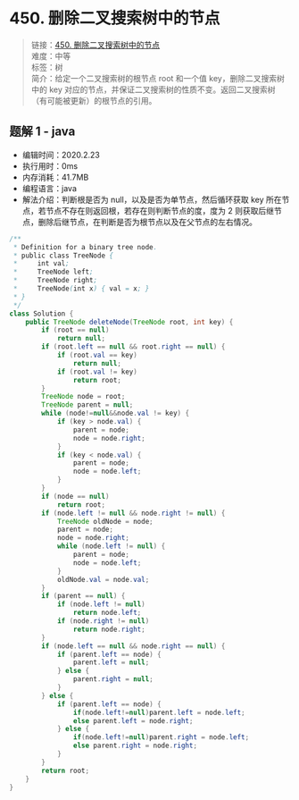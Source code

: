 # 450. 删除二叉搜索树中的节点

> 链接：[450. 删除二叉搜索树中的节点](https://leetcode-cn.com/problems/delete-node-in-a-bst/)  
> 难度：中等  
> 标签：树  
> 简介：给定一个二叉搜索树的根节点 root 和一个值 key，删除二叉搜索树中的 key 对应的节点，并保证二叉搜索树的性质不变。返回二叉搜索树（有可能被更新）的根节点的引用。

## 题解 1 - java

- 编辑时间：2020.2.23
- 执行用时：0ms
- 内存消耗：41.7MB
- 编程语言：java
- 解法介绍：判断根是否为 null，以及是否为单节点，然后循环获取 key 所在节点，若节点不存在则返回根，若存在则判断节点的度，度为 2 则获取后继节点，删除后继节点，在判断是否为根节点以及在父节点的左右情况。

```java
/**
 * Definition for a binary tree node.
 * public class TreeNode {
 *     int val;
 *     TreeNode left;
 *     TreeNode right;
 *     TreeNode(int x) { val = x; }
 * }
 */
class Solution {
    public TreeNode deleteNode(TreeNode root, int key) {
		if (root == null)
			return null;
		if (root.left == null && root.right == null) {
			if (root.val == key)
				return null;
			if (root.val != key)
				return root;
		}
		TreeNode node = root;
		TreeNode parent = null;
		while (node!=null&&node.val != key) {
			if (key > node.val) {
				parent = node;
				node = node.right;
			}
			if (key < node.val) {
				parent = node;
				node = node.left;
			}
		}
		if (node == null)
			return root;
		if (node.left != null && node.right != null) {
			TreeNode oldNode = node;
			parent = node;
			node = node.right;
			while (node.left != null) {
				parent = node;
				node = node.left;
			}
			oldNode.val = node.val;
		}
		if (parent == null) {
			if (node.left != null)
				return node.left;
			if (node.right != null)
				return node.right;
		}
		if (node.left == null && node.right == null) {
			if (parent.left == node) {
				parent.left = null;
			} else {
				parent.right = null;
			}
		} else {
			if (parent.left == node) {
				if(node.left!=null)parent.left = node.left;
				else parent.left = node.right;
			} else {
				if(node.left!=null)parent.right = node.left;
				else parent.right = node.right;
			}
		}
		return root;
	}
}
```
